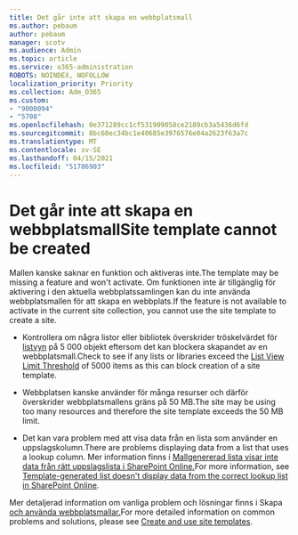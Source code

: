```yaml
---
title: Det går inte att skapa en webbplatsmall
ms.author: pebaum
author: pebaum
manager: scotv
ms.audience: Admin
ms.topic: article
ms.service: o365-administration
ROBOTS: NOINDEX, NOFOLLOW
localization_priority: Priority
ms.collection: Adm_O365
ms.custom:
- "9000094"
- "5708"
ms.openlocfilehash: 0e371289cc1cf531909058ce2189cb3a5436d6fd
ms.sourcegitcommit: 8bc60ec34bc1e40685e3976576e04a2623f63a7c
ms.translationtype: MT
ms.contentlocale: sv-SE
ms.lasthandoff: 04/15/2021
ms.locfileid: "51786903"
---
```

# <a name="site-template-cannot-be-created"></a><span data-ttu-id="43b4a-102">Det går inte att skapa en webbplatsmall</span><span class="sxs-lookup"><span data-stu-id="43b4a-102">Site template cannot be created</span></span>

<span data-ttu-id="43b4a-103">Mallen kanske saknar en funktion och aktiveras inte.</span><span class="sxs-lookup"><span data-stu-id="43b4a-103">The template may be missing a feature and won't activate.</span></span> <span data-ttu-id="43b4a-104">Om funktionen inte är tillgänglig för aktivering i den aktuella webbplatssamlingen kan du inte använda webbplatsmallen för att skapa en webbplats.</span><span class="sxs-lookup"><span data-stu-id="43b4a-104">If the feature is not available to activate in the current site collection, you cannot use the site template to create a site.</span></span>

- <span data-ttu-id="43b4a-105">Kontrollera om några listor eller bibliotek överskrider tröskelvärdet för [listvyn](https://support.office.com/article/Manage-large-lists-and-libraries-in-SharePoint-B8588DAE-9387-48C2-9248-C24122F07C59) på 5 000 objekt eftersom det kan blockera skapandet av en webbplatsmall.</span><span class="sxs-lookup"><span data-stu-id="43b4a-105">Check to see if any lists or libraries exceed the [List View Limit Threshold](https://support.office.com/article/Manage-large-lists-and-libraries-in-SharePoint-B8588DAE-9387-48C2-9248-C24122F07C59) of 5000 items as this can block creation of a site template.</span></span>

- <span data-ttu-id="43b4a-106">Webbplatsen kanske använder för många resurser och därför överskrider webbplatsmallens gräns på 50 MB.</span><span class="sxs-lookup"><span data-stu-id="43b4a-106">The site may be using too many resources and therefore the site template exceeds the 50 MB limit.</span></span>

- <span data-ttu-id="43b4a-107">Det kan vara problem med att visa data från en lista som använder en uppslagskolumn.</span><span class="sxs-lookup"><span data-stu-id="43b4a-107">There are problems displaying data from a list that uses a lookup column.</span></span> <span data-ttu-id="43b4a-108">Mer information finns i [Mallgenererad lista visar inte data från rätt uppslagslista i SharePoint Online.](https://docs.microsoft.com/sharepoint/support/lists-and-libraries/template-generated-list-incorrect-data)</span><span class="sxs-lookup"><span data-stu-id="43b4a-108">For more information, see [Template-generated list doesn't display data from the correct lookup list in SharePoint Online](https://docs.microsoft.com/sharepoint/support/lists-and-libraries/template-generated-list-incorrect-data).</span></span>

<span data-ttu-id="43b4a-109">Mer detaljerad information om vanliga problem och lösningar finns i Skapa [och använda webbplatsmallar.](https://support.office.com/article/Create-and-use-site-templates-60371B0F-00E0-4C49-A844-34759EBDD989)</span><span class="sxs-lookup"><span data-stu-id="43b4a-109">For more detailed information on common problems and solutions, please see [Create and use site templates](https://support.office.com/article/Create-and-use-site-templates-60371B0F-00E0-4C49-A844-34759EBDD989).</span></span>
